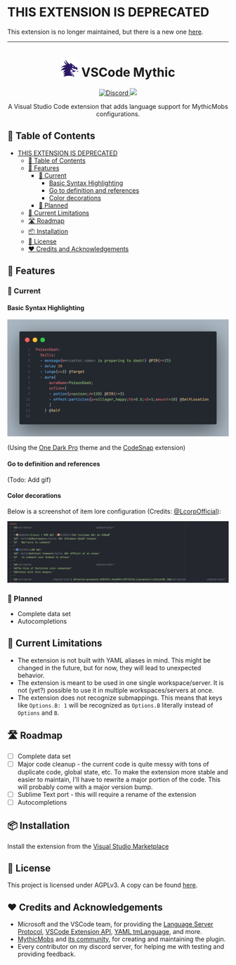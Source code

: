 # THIS EXTENSION IS DEPRECATED

This extension is no longer maintained, but there is a new one [here](https://marketplace.visualstudio.com/items?itemName=0tickpulse.mythic-analyzer-vsc).

---

<div align="center"><h1><img src="./assets/mythicIcon_128x128.png" height=40> VSCode Mythic</h1></div>

<div align="center">
    <a href="https://discord.gg/SHthmb6t6n">
        <img src="https://img.shields.io/static/v1?logo=discord&label=&message=Discord&    color=36393f&style=flat-square" alt="Discord">
    </a>
    <a href="https://github.com/0tickpulse/vscode-mythic/blob/main/LICENSE">
        <img src="https://img.shields.io/badge/License-AGPLv3-red?style=flat-square">
    </a>
</div>

<p align="center">A Visual Studio Code extension that adds language support for MythicMobs configurations.</p>

## 📖 Table of Contents

- [THIS EXTENSION IS DEPRECATED](#this-extension-is-deprecated)
  - [📖 Table of Contents](#-table-of-contents)
  - [🚀 Features](#-features)
    - [🎉 Current](#-current)
      - [Basic Syntax Highlighting](#basic-syntax-highlighting)
      - [Go to definition and references](#go-to-definition-and-references)
      - [Color decorations](#color-decorations)
    - [🚧 Planned](#-planned)
  - [🚩 Current Limitations](#-current-limitations)
  - [🛣️ Roadmap](#️-roadmap)
  - [📦 Installation](#-installation)
  - [📝 License](#-license)
  - [❤️ Credits and Acknowledgements](#️-credits-and-acknowledgements)

## 🚀 Features

### 🎉 Current

#### Basic Syntax Highlighting

![Syntax Highlighting](./assets/showcase_syntax_highlight.png)

(Using the [One Dark Pro](https://marketplace.visualstudio.com/items?itemName=zhuangtongfa.Material-theme) theme and the [CodeSnap](https://marketplace.visualstudio.com/items?itemName=adpyke.codesnap) extension)

#### Go to definition and references

(Todo: Add gif)

#### Color decorations

Below is a screenshot of item lore configuration (Credits: [@LcorpOfficial](https://github.com/LcorpOfficial)):

![Color Decorations](./assets/color_decorations.png)

### 🚧 Planned

- Complete data set
- Autocompletions

## 🚩 Current Limitations

- The extension is not built with YAML aliases in mind. This might be changed in the future, but for now, they will lead to unexpected behavior.
- The extension is meant to be used in one single workspace/server. It is not (yet?) possible to use it in multiple workspaces/servers at once.
- The extension does not recognize submappings. This means that keys like `Options.B: 1` will be recognized as `Options.B` literally instead of `Options` and `B`.

## 🛣️ Roadmap

- [ ] Complete data set
- [ ] Major code cleanup - the current code is quite messy with tons of duplicate code, global state, etc. To make the extension more stable and easier to maintain, I'll have to rewrite a major portion of the code. This will probably come with a major version bump.
- [ ] Sublime Text port - this will require a rename of the extension
- [ ] Autocompletions

## 📦 Installation

Install the extension from the [Visual Studio Marketplace](https://marketplace.visualstudio.com/items?itemName=0tickpulse.vscode-mythic)

## 📝 License

This project is licensed under AGPLv3. A copy can be found [here](./LICENSE).

## ❤️ Credits and Acknowledgements

- Microsoft and the VSCode team, for providing the [Language Server Protocol](https://microsoft.github.io/language-server-protocol/), [VSCode Extension API](https://code.visualstudio.com/api), [YAML tmLanguage](https://code.visualstudio.com/api/language-extensions/syntax-highlight-guide), and more.
- [MythicMobs](https://www.mythicmobs.net/) and [its community](http://www.mythicmobs.net/discord), for creating and maintaining the plugin.
- Every contributor on my discord server, for helping me with testing and providing feedback.
